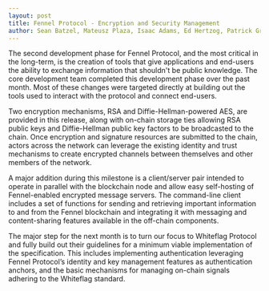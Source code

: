 ```yaml
---
layout: post
title: Fennel Protocol - Encryption and Security Management
author: Sean Batzel, Mateusz Plaza, Isaac Adams, Ed Hertzog, Patrick Gryczka
---
```

The second development phase for Fennel Protocol, and the most critical in the long-term, is the creation of tools that give applications and end-users the ability to exchange information that shouldn't be public knowledge. The core development team completed this development phase over the past month. Most of these changes were targeted directly at building out the tools used to interact with the protocol and connect end-users.

Two encryption mechanisms, RSA and Diffie-Hellman-powered AES, are provided in this release, along with on-chain storage ties allowing RSA public keys and Diffie-Hellman public key factors to be broadcasted to the chain. Once encryption and signature resources are submitted to the chain, actors across the network can leverage the existing identity and trust mechanisms to create encrypted channels between themselves and other members of the network.

A major addition during this milestone is a client/server pair intended to operate in parallel with the blockchain node and allow easy self-hosting of Fennel-enabled encrypted message servers. The command-line client includes a set of functions for sending and retrieving important information to and from the Fennel blockchain and integrating it with messaging and content-sharing features available in the off-chain components.

The major step for the next month is to turn our focus to Whiteflag Protocol and fully build out their guidelines for a minimum viable implementation of the specification. This includes implementing authentication leveraging Fennel Protocol’s identity and key management features as authentication anchors, and the basic mechanisms for managing on-chain signals adhering to the Whiteflag standard.
